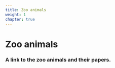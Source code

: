 ```yaml
---
title: Zoo animals
weight: 1
chapter: true
---
```


# Zoo animals

### A link to the zoo animals and their papers.
